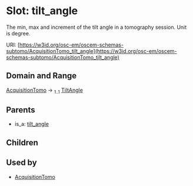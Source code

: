 
# Slot: tilt_angle

The min, max and increment of the tilt angle in a tomography session. Unit is degree.

URI: [https://w3id.org/osc-em/oscem-schemas-subtomo/AcquisitionTomo_tilt_angle](https://w3id.org/osc-em/oscem-schemas-subtomo/AcquisitionTomo_tilt_angle)


## Domain and Range

[AcquisitionTomo](AcquisitionTomo.md) &#8594;  <sub>1..1</sub> [TiltAngle](TiltAngle.md)

## Parents

 *  is_a: [tilt_angle](tilt_angle.md)

## Children


## Used by

 * [AcquisitionTomo](AcquisitionTomo.md)
